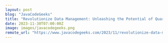```yaml
---
layout: post
blog: "JavaCodeGeeks"
title: "Revolutionize Data Management: Unleashing the Potential of Quarkus and HarperDB for Maximum Efficiency"
date: 2023-11-30T07:00:00Z
image: images/javacodegeeks.png
remote_url: "https://www.javacodegeeks.com/2023/11/revolutionize-data-management-unleashing-the-potential-of-quarkus-and-harperdb-for-maximum-efficiency.html"
---
```

